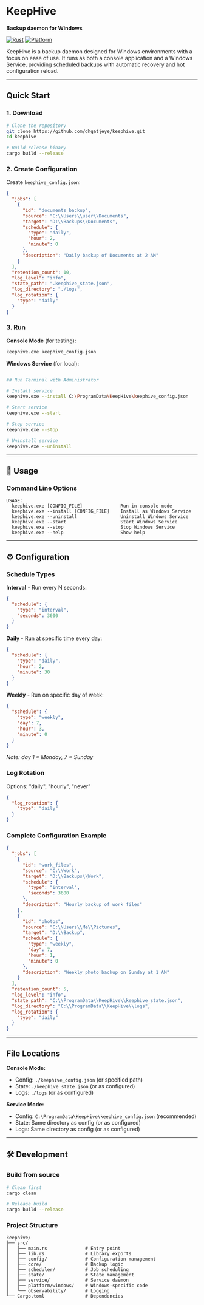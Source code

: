 # KeepHive

**Backup daemon for Windows**

[![Rust](https://img.shields.io/badge/rust-1.90.0-orange.svg)](https://blog.rust-lang.org/2025/09/18/Rust-1.90.0/)
[![Platform](https://img.shields.io/badge/platform-Windows-blue.svg)](https://www.microsoft.com/windows)

KeepHive is a backup daemon designed for Windows environments with a focus on ease of use. It runs as both a console application and a Windows Service, providing scheduled backups with automatic recovery and hot configuration reload.

---

## Quick Start

### 1. **Download**
```bash
# Clone the repository
git clone https://github.com/dhgatjeye/keephive.git
cd keephive

# Build release binary
cargo build --release
```

### 2. **Create Configuration**
Create `keephive_config.json`:
```json
{
  "jobs": [
    {
      "id": "documents_backup",
      "source": "C:\\Users\\user\\Documents",
      "target": "D:\\Backups\\Documents",
      "schedule": {
        "type": "daily",
        "hour": 2,
        "minute": 0
      },
      "description": "Daily backup of Documents at 2 AM"
    }
  ],
  "retention_count": 10,
  "log_level": "info",
  "state_path": ".keephive_state.json",
  "log_directory": "./logs",
  "log_rotation": {
    "type": "daily"
  }
}
```

### 3. **Run**

**Console Mode** (for testing):
```bash
keephive.exe keephive_config.json
```

**Windows Service** (for local):
```bash

## Run Terminal with Administrator

# Install service
keephive.exe --install C:\ProgramData\KeepHive\keephive_config.json

# Start service
keephive.exe --start

# Stop service
keephive.exe --stop

# Uninstall service
keephive.exe --uninstall
```

---

## 📖 Usage

### Command Line Options

```
USAGE:
  keephive.exe [CONFIG_FILE]              Run in console mode
  keephive.exe --install [CONFIG_FILE]    Install as Windows Service
  keephive.exe --uninstall                Uninstall Windows Service
  keephive.exe --start                    Start Windows Service
  keephive.exe --stop                     Stop Windows Service
  keephive.exe --help                     Show help
```

---

## ⚙️ Configuration

### Schedule Types

**Interval** - Run every N seconds:
```json
{
  "schedule": {
    "type": "interval",
    "seconds": 3600
  }
}
```

**Daily** - Run at specific time every day:
```json
{
  "schedule": {
    "type": "daily",
    "hour": 2,
    "minute": 30
  }
}
```

**Weekly** - Run on specific day of week:
```json
{
  "schedule": {
    "type": "weekly",
    "day": 7,
    "hour": 3,
    "minute": 0
  }
}
```
*Note: day 1 = Monday, 7 = Sunday*

### Log Rotation
Options: "daily", "hourly", "never"

```json
{
  "log_rotation": {
    "type": "daily"
  }
}
```

### Complete Configuration Example

```json
{
  "jobs": [
    {
      "id": "work_files",
      "source": "C:\\Work",
      "target": "D:\\Backups\\Work",
      "schedule": {
        "type": "interval",
        "seconds": 3600
      },
      "description": "Hourly backup of work files"
    },
    {
      "id": "photos",
      "source": "C:\\Users\\Me\\Pictures",
      "target": "D:\\Backup",
      "schedule": {
        "type": "weekly",
        "day": 7,
        "hour": 1,
        "minute": 0
      },
      "description": "Weekly photo backup on Sunday at 1 AM"
    }
  ],
  "retention_count": 5,
  "log_level": "info",
  "state_path": "C:\\ProgramData\\KeepHive\\keephive_state.json",
  "log_directory": "C:\\ProgramData\\KeepHive\\logs",
  "log_rotation": {
    "type": "daily"
  }
}
```

---

## File Locations

**Console Mode:**
- Config: `./keephive_config.json` (or specified path)
- State: `./keephive_state.json` (or as configured)
- Logs: `./logs` (or as configured)

**Service Mode:**
- Config: `C:\ProgramData\KeepHive\keephive_config.json` (recommended)
- State: Same directory as config (or as configured)
- Logs: Same directory as config (or as configured)

---


## 🛠️ Development

### Build from source
```bash
# Clean first
cargo clean

# Release build 
cargo build --release
```

### Project Structure
```
keephive/
├── src/
│   ├── main.rs              # Entry point
│   ├── lib.rs               # Library exports
│   ├── config/              # Configuration management
│   ├── core/                # Backup logic
│   ├── scheduler/           # Job scheduling
│   ├── state/               # State management
│   ├── service/             # Service daemon
│   ├── platform/windows/    # Windows-specific code
│   └── observability/       # Logging
└── Cargo.toml               # Dependencies
```